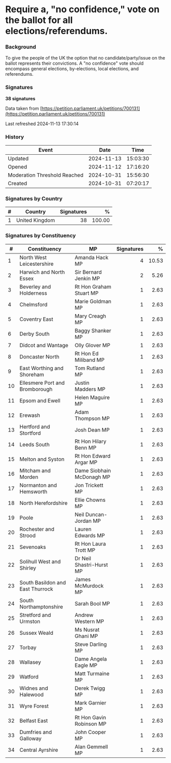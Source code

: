 # Require a, "no confidence," vote on the ballot for all elections/referendums.

### Background

To give the people of the UK the option that no candidate/party/issue on the ballot represents their convictions. A "no confidence" vote should encompass general elections, by-elections, local elections, and referendums.

### Signatures

**38 signatures**

Data taken from [https://petition.parliament.uk/petitions/700131](https://petition.parliament.uk/petitions/700131)

Last refreshed 2024-11-13 17:30:14

### History

| Event | Date | Time |
| - | - | - |
| Updated | 2024-11-13 | 15:03:30 |
| Opened | 2024-11-12 | 17:16:20 |
| Moderation Threshold Reached | 2024-10-31 | 15:56:30 |
| Created | 2024-10-31 | 07:20:17 |

### Signatures by Country

| # | Country | Signatures | % |
| - | - | -: | -: |
| 1 | United Kingdom | 38 | 100.00 |

### Signatures by Constituency

| # | Constituency | MP | Signatures | % |
| - | - | - | -: | -: |
| 1 | North West Leicestershire | Amanda Hack MP | 4 | 10.53 |
| 2 | Harwich and North Essex | Sir Bernard Jenkin MP | 2 | 5.26 |
| 3 | Beverley and Holderness | Rt Hon Graham Stuart MP | 1 | 2.63 |
| 4 | Chelmsford | Marie Goldman MP | 1 | 2.63 |
| 5 | Coventry East | Mary Creagh MP | 1 | 2.63 |
| 6 | Derby South | Baggy Shanker MP | 1 | 2.63 |
| 7 | Didcot and Wantage | Olly Glover MP | 1 | 2.63 |
| 8 | Doncaster North | Rt Hon Ed Miliband MP | 1 | 2.63 |
| 9 | East Worthing and Shoreham | Tom Rutland MP | 1 | 2.63 |
| 10 | Ellesmere Port and Bromborough | Justin Madders MP | 1 | 2.63 |
| 11 | Epsom and Ewell | Helen Maguire MP | 1 | 2.63 |
| 12 | Erewash | Adam Thompson MP | 1 | 2.63 |
| 13 | Hertford and Stortford | Josh Dean MP | 1 | 2.63 |
| 14 | Leeds South | Rt Hon Hilary Benn MP | 1 | 2.63 |
| 15 | Melton and Syston | Rt Hon Edward Argar MP | 1 | 2.63 |
| 16 | Mitcham and Morden | Dame Siobhain McDonagh MP | 1 | 2.63 |
| 17 | Normanton and Hemsworth | Jon Trickett MP | 1 | 2.63 |
| 18 | North Herefordshire | Ellie Chowns MP | 1 | 2.63 |
| 19 | Poole | Neil Duncan-Jordan MP | 1 | 2.63 |
| 20 | Rochester and Strood | Lauren Edwards MP | 1 | 2.63 |
| 21 | Sevenoaks | Rt Hon Laura Trott MP | 1 | 2.63 |
| 22 | Solihull West and Shirley | Dr Neil Shastri-Hurst MP | 1 | 2.63 |
| 23 | South Basildon and East Thurrock | James McMurdock MP | 1 | 2.63 |
| 24 | South Northamptonshire | Sarah Bool MP | 1 | 2.63 |
| 25 | Stretford and Urmston | Andrew Western MP | 1 | 2.63 |
| 26 | Sussex Weald | Ms Nusrat Ghani MP | 1 | 2.63 |
| 27 | Torbay | Steve Darling MP | 1 | 2.63 |
| 28 | Wallasey | Dame Angela Eagle MP | 1 | 2.63 |
| 29 | Watford | Matt Turmaine MP | 1 | 2.63 |
| 30 | Widnes and Halewood | Derek Twigg MP | 1 | 2.63 |
| 31 | Wyre Forest | Mark Garnier MP | 1 | 2.63 |
| 32 | Belfast East | Rt Hon Gavin Robinson MP | 1 | 2.63 |
| 33 | Dumfries and Galloway | John Cooper MP | 1 | 2.63 |
| 34 | Central Ayrshire | Alan Gemmell MP | 1 | 2.63 |
